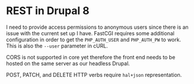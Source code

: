# REST in Drupal 8

I need to provide access permissions to anonymous users since there is an issue with the current set up I have. FastCGI requires some additional configuration in order to get the `PHP_AUTH_USER` and `PHP_AUTH_PW` to work. This is also the `--user` parameter in cURL.

CORS is not supported in core yet therefore the front end needs to be hosted on the same server as  our headless Drupal.

POST, PATCH, and DELETE HTTP verbs require `hal+json` representation.
